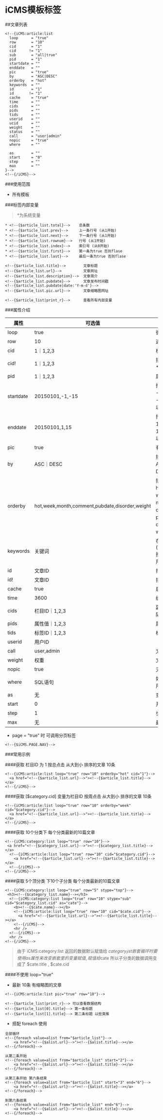 iCMS模板标签
=====

##文章列表
```
<!--{iCMS:article:list
  loop      = "true"
  row       = "10"
  cid       = "1"
  cid      != "1"
  sub       = "all|true"
  pid       = "1"
  startdate = ""
  enddate   = ""
  pic       = "true"
  by        = "ASC|DESC"
  orderby   = "hot"
  keywords  = ""
  id        = "1"
  id       != "1"
  cache     = "true"
  time      = ""
  cids      = ""
  pids      = ""
  tids      = ""
  userid    = ""
  ucid      = ""
  weight    = ""
  status    = ""
  call      = "user|admin"
  nopic     = "true"
  where     = ""

  as        = ""
  start     = "0"
  step      = ""
  max       = ""
}-->
<!--{/iCMS}-->
```
###使用范围
- 所有模板

###标签内部变量
> *为系统变量

```
* <!--{$article_list.total}-->    总条数
* <!--{$article_list.prev}-->     上一条行号 (从1开始)
* <!--{$article_list.next}-->     下一条行号 (从1开始)
* <!--{$article_list.rownum}-->   行号 (从1开始)
* <!--{$article_list.index}-->    索引号 (从0开始)
* <!--{$article_list.first}-->    第一条为true 否则flase
* <!--{$article_list.last}-->     最后一条为true 否则flase

<!--{$article_list.title}-->        文章标题
<!--{$article_list.url}-->          文章网址
<!--{$article_list.description}-->  文章简介
<!--{$article_list.pubdate}-->      文章发布时间戳
<!--{$article_list.pubdate|date:'Y-m-d'}-->
<!--{$article_list.pic.url}-->      文章缩略图网址
```

```
<!--{$article_list|print_r}-->      查看所有内部变量
```

###属性介绍

|属性|可选值|说明
|-|-|-|
|loop|true|循环标记
|row|10|返回行数
|cid|1｜1,2,3|栏目ID,多项请用**,**隔开
|cid!|1｜1,2,3|排除的栏目ID,多项请用**,**隔开
|pid|1｜1,2,3|属性ID,多项请用**,**隔开
|startdate|20150101,-1,-15|指定开始时间<br />-1=1天前<br />-15=15天前<br />以此类推
|enddate|20150101,1,15|指定结束时间<br />1=1天后<br />15=15天后<br />以此类推
|pic|true|有缩略图的文章
|by|ASC｜DESC|排序方式 默认值DESC<br />ASC 从小到大 <br />DESC从大到小
|orderby|hot,week,month,comment,pubdate,disorder,weight|排序方法 <br /> hot 总点击 <br />week 周点击<br />month 月点击<br />comment 评论数<br />pubdate 发布时间<br />disorder 文章的排序 <br />weight 权重
|keywords|关键词|在(title,keywords,description)搜索关键词,数据量大时 请使用 sphinx
|id|文章ID|指定文章ID
|id!|文章ID|排除文章ID
|cache|true|启用缓存
|time|3600|缓存时间
|cids|栏目ID｜1,2,3|副栏目的ID,多项请用**,**隔开
|pids|属性值｜1,2,3|属性值,多项请用**,**隔开
|tids|标签ID｜1,2,3|标签ID,多项请用**,**隔开
|userid|用户ID|
|call|user,admin|文章用户类型
|weight|权重|文章的权重
|nopic|true|无缩略图
|where|SQL语句|如果你觉得上面的条件不够用,那自己写吧
|as|无|变量别名
|start|0|开始索引号
|step|1|步进值
|max|无|最大索引值

- page = "true" 时  可调用分页标签

```
<!--{$iCMS.PAGE.NAV}-->
```

###常用示例

####获取 栏目ID 为 1 按总点击 从大到小 排序的文章 10条

```
<!--{iCMS:article:list loop="true" row="10" orderby="hot" cid="1"}-->
  <a href="<!--{$article_list.url}-->"><!--{$article_list.title}--></a>
<!--{/iCMS}-->
```

####获取 [$category.cid] 变量为栏目ID 按周点击 从大到小 排序的文章 10条

```
<!--{iCMS:article:list loop="true" row="10" orderby="week" cid="$category.cid"}-->
  <a href="<!--{$article_list.url}-->"><!--{$article_list.title}--></a>
<!--{/iCMS}-->
```

####获取 10个分类下 每个分类最新的10篇文章

```
<!--{iCMS:category:list loop="true" row="10"}-->
 <a href="<!--{$category_list.url}-->"><!--{$category_list.title}--></a>
  <!--{iCMS:article:list loop="true" row="10" cid="$category.cid"}-->
    <a href="<!--{$article_list.url}-->"><!--{$article_list.title}--></a>
  <!--{/iCMS}-->
<!--{/iCMS}-->
```

####获取 5个顶分类 下10个子分类 每个分类最新的10篇文章

```
<!--{iCMS:category:list loop="true" row="5" stype="top"}-->
 <h3><!--{$category_list.name}--></h3>
  <!--{iCMS:category:list loop="true" row="10" stype="sub" cid="$category_list.cid" as="cate"}-->
    <b><!--{$cate.name}--></b>
    <!--{iCMS:article:list loop="true" row="10" cid="$cate.cid"}-->
      <a href="<!--{$article_list.url}-->"><!--{$article_list.title}--></a>
    <!--{/iCMS}-->
    <hr />
  <!--{/iCMS}-->
  <hr />
<!--{/iCMS}-->
```

> 由于 iCMS:category:list 返回的数据默认赋值给 $category_list
嵌套循环时要使用 as 属性来改变嵌套里的变量赋值,赋值给$cate
所以子分类的数据调用变成了 $cate.title , $cate.cid

####不使用 loop="true"

- 最新 10条 有缩略图的文章

```
<!--{iCMS:article:list pic="true" row="10"}-->

<!--{$article_list|print_r}--> 可以查看数据结构
<!--{$article_list[0].title}--> 第一条标题
<!--{$article_list[1].title}--> 第二条标题 以些类推
```

- 搭配 foreach 使用

```
全部循环
<!--{foreach value=alist from="$article_list"}-->
    <a href="<!--{$alist.url}-->"><!--{$alist.title}--></a>
<!--{/foreach}-->

从第二条开始
<!--{foreach value=alist from="$article_list" start="2"}-->
    <a href="<!--{$alist.url}-->"><!--{$alist.title}--></a>
<!--{/foreach}-->

从第三条开始 第六条结束
<!--{foreach value=alist from="$article_list" start="3" end="6"}-->
    <a href="<!--{$alist.url}-->"><!--{$alist.title}--></a>
<!--{/foreach}-->

到第六条结束
<!--{foreach value=alist from="$article_list" end="6"}-->
    <a href="<!--{$alist.url}-->"><!--{$alist.title}--></a>
<!--{/foreach}-->
```
